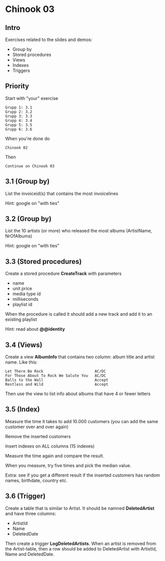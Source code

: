 # Chinook 03

## Intro

Exercises related to the slides and demos:

- Group by
- Stored procedures
- Views
- Indexes
- Triggers

## Priority

Start with "your" exercise

    Grupp 1: 3.1
    Grupp 2: 3.2
    Grupp 3: 3.3
    Grupp 4: 3.4
    Grupp 5: 3.5
    Grupp 6: 3.6

When you're done do

    Chinook 02

Then

    Continue on Chinook 03

## 3.1 (Group by)

List the invoiceid(s) that contains the most invoicelines

Hint: google on "with ties"

## 3.2 (Group by)

List the 10 artists (or more) who released the most albums (ArtistName, NrOfAlbums)

Hint: google on "with ties"

## 3.3 (Stored procedures)

Create a stored procedure **CreateTrack** with parameters
- name
- unit price
- media type id
- milliseconds
- playlist id

When the procedure is called it should add a new track and add it to an existing playlist

Hint: read about **@@identity**

## 3.4 (Views)

Create a view **AlbumInfo** that contains two column: album title and artist name. Like this:

    Let There Be Rock	                    AC/DC
    For Those About To Rock We Salute You	AC/DC
    Balls to the Wall	                    Accept
    Restless and Wild	                    Accept

Then use the view to list info about albums that have 4 or fewer letters

## 3.5 (Index)

Measure the time it takes to add 10.000 customers (you can add the same customer over and over again)

Remove the inserted customers

Insert indexes on ALL columns (15 indexes)

Measure the time again and compare the result.

When you measure, try five times and pick the median value.

Extra: see if you get a different result if the inserted customers has random names, birthdate, country etc.

## 3.6 (Trigger)

Create a table that is similar to Artist. It should be namned **DeletedArtist** and have three columns:
- ArtistId
- Name
- DeletedDate

Then create a trigger **LogDeletedArtists**. When an artist is removed from the Artist-table, then a row should be added to DeletedArtist with ArtistId, Name and DeletedDate.


